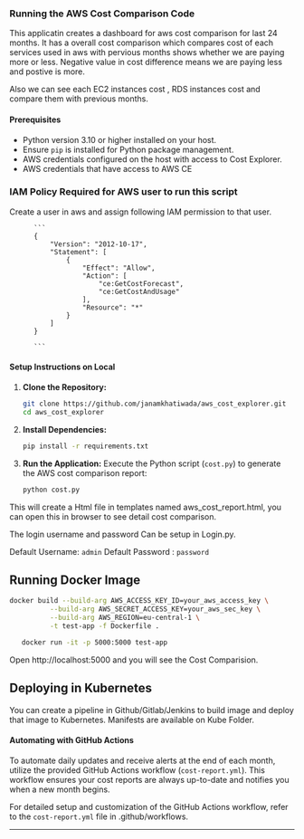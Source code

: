 ### Running the AWS Cost Comparison Code
This applicatin creates a dashboard for aws cost comparison for last 24 months. It has a overall cost comparison which compares cost of  each services used in aws with pervious months shows whether we are paying more or less. Negative value in cost difference means we are paying less and postive is more. 

Also we can see each EC2 instances cost , RDS instances cost and compare them with previous months.

#### Prerequisites

- Python version 3.10 or higher installed on your host.
- Ensure `pip` is installed for Python package management.
- AWS credentials configured on the host with access to Cost Explorer.
- AWS credentials that have access to AWS CE

### IAM Policy Required for AWS user to run this script

Create a user in aws and assign following IAM permission to that user.

          ```
          {
              "Version": "2012-10-17",
              "Statement": [
                  {
                      "Effect": "Allow",
                      "Action": [
                          "ce:GetCostForecast",
                          "ce:GetCostAndUsage"
                      ],
                      "Resource": "*"
                  }
              ]
          }
          
          ```
          
#### Setup Instructions on Local

1. **Clone the Repository:**
   ```bash
   git clone https://github.com/janamkhatiwada/aws_cost_explorer.git 
   cd aws_cost_explorer
   ```

2. **Install Dependencies:**
   ```bash
   pip install -r requirements.txt
   ```

3. **Run the Application:**
   Execute the Python script (`cost.py`) to generate the AWS cost comparison report:
   ```bash
   python cost.py
   ```

This will create a Html file in templates named aws_cost_report.html, you can open this in browser to see detail cost comparison.

The login username and password Can be setup in Login.py.

Default Username: ```admin```
Default Password : ```password```

## Running Docker Image
   ```bash
   docker build --build-arg AWS_ACCESS_KEY_ID=your_aws_access_key \
             --build-arg AWS_SECRET_ACCESS_KEY=your_aws_sec_key \
             --build-arg AWS_REGION=eu-central-1 \
             -t test-app -f Dockerfile .

   ```

```bash
   docker run -it -p 5000:5000 test-app
```
Open http://localhost:5000 and you will see the Cost Comparision.

## Deploying in Kubernetes
You can create a pipeline in Github/Gitlab/Jenkins to build image and deploy that image to Kubernetes. Manifests are available on Kube Folder.

#### Automating with GitHub Actions

To automate daily updates and receive alerts at the end of each month, utilize the provided GitHub Actions workflow (`cost-report.yml`). This workflow ensures your cost reports are always up-to-date and notifies you when a new month begins.

For detailed setup and customization of the GitHub Actions workflow, refer to the `cost-report.yml` file in .github/workflows.

---

